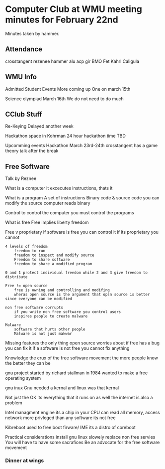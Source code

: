 # Computer Club at WMU meeting minutes for February 22nd
Minutes taken by hammer. 

## Attendance
crosstangent
rezenee
hammer
alu
acp
gir
BMO 
Fet
Kahrl
Caligula


## WMU Info
Admitted Student Events
    More coming up
    One on march 15th

Science olympiad
    March 16th
    We do not need to do much
    
## CClub Stuff
Re-Keying
    Delayed another week

Hackathon
    space in Kohrman 
    24 hour hackathon 
    time TBD

Upcomming events
    Hackathon March 23rd-24th
    crosstangent has a game theory talk after the break

## Free Software
Talk by Reznee

What is a computer
    it excecutes instructions, thats it

What is a program
    A set of instructions 
    Binary code & source code
    you can modify the source
    computer reads binary

Control
    to control the computer you must control the programs 

What is free
    Free implies liberty freedom

Free v proprietary
    if software is free you can control it
    if its proprietary you cannot

    4 levels of freedom
        freedom to run 
        freedom to inspect and modify source 
        Freedom to share software
        freedom to share a modified program 
    
    0 and 1 protect individual freedom while 2 and 3 give freedom to distribute

    Free != open source
        free is owning and controlling and modifing 
        wheras open source is the argument that opsn source is better since everyone can be modified 
    
    non free software corrupts
        if you write non free software you control users
        inspires people to create malware
    
    Malware
        software that hurts other people 
        Malware is not just makwar

Missing features
    the only thing open source worries about 
    if free has a bug you can fix it
    if a software is not free you cannot fix anything 


Knowledge
    the crux of the free software movement
    the more people know the better they can be

gnu
    project started by richard stallman in 1984
    wanted to make a free operating system

gnu inux
    Gnu needed a kernal and linux was that kernal

Not just the OK
    its everything that it runs on as well
    the internet is also a problem

Intel managment engine
    its a chip in your CPU
    can read all memory, access network
    more privleged than any software
    its not free

Kibreboot
    used to free boot firware/ IME
    its a distro of coreboot

Practical considerations
    install gnu linux
    slowely replace non free servies
    You will have to have some sacrafices
    Be an advocate for the free software movement 


### Dinner at wings


